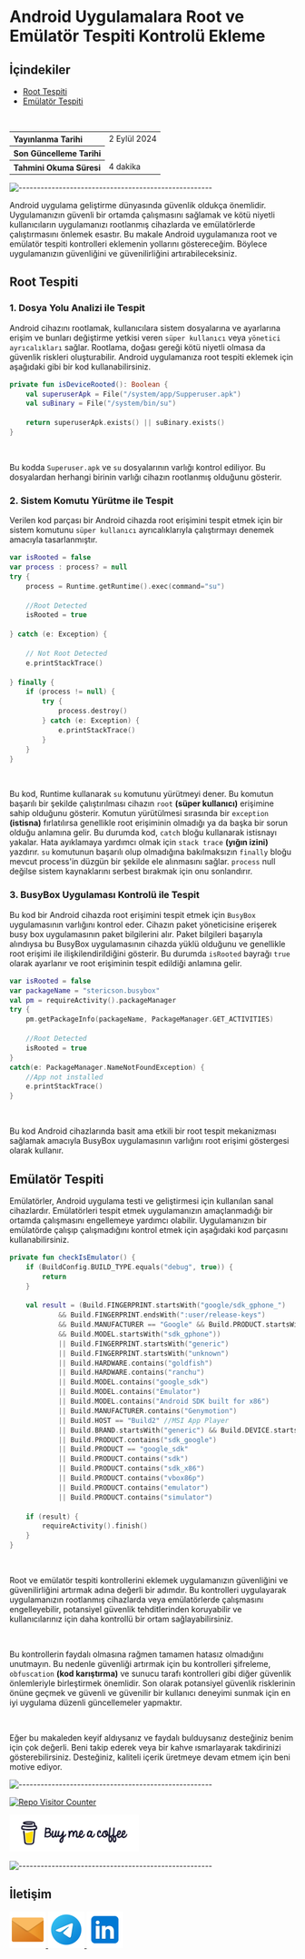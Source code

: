# Android Uygulamalara Root ve Emülatör Tespiti Kontrolü Ekleme

## **İçindekiler**

- [Root Tespiti](#root-tespiti)
- [Emülatör Tespiti](#emülatör-tespiti)

<br>

<table>
  <tr>
    <th style="text-align: left; font-weight: bold;">Yayınlanma Tarihi</th>
    <td style="text-align: left;">2 Eylül 2024</td>
  </tr>
  <tr>
    <th style="text-align: left; font-weight: bold;">Son Güncelleme Tarihi</th>
    <td style="text-align: left;"></td>
  </tr>
  <tr>
    <th style="text-align: left; font-weight: bold;">Tahmini Okuma Süresi</th>
    <td style="text-align: left;">4 dakika</td>
  </tr>
</table>


![-----------------------------------------------------](../../../Readme%20Resources/Çizgi.png)

Android uygulama geliştirme dünyasında güvenlik oldukça önemlidir. Uygulamanızın güvenli bir ortamda çalışmasını sağlamak ve kötü niyetli
kullanıcıların uygulamanızı rootlanmış cihazlarda ve emülatörlerde çalıştırmasını önlemek esastır. Bu makale Android uygulamanıza root ve emülatör
tespiti kontrolleri eklemenin yollarını göstereceğim. Böylece uygulamanızın güvenliğini ve güvenilirliğini artırabileceksiniz.


## Root Tespiti

### 1. Dosya Yolu Analizi ile Tespit

Android cihazını rootlamak, kullanıcılara sistem dosyalarına ve ayarlarına erişim ve bunları değiştirme yetkisi veren `süper kullanıcı`
veya `yönetici ayrıcalıkları` sağlar. Rootlama, doğası gereği kötü niyetli olmasa da güvenlik riskleri oluşturabilir.
Android uygulamanıza root tespiti eklemek için aşağıdaki gibi bir kod kullanabilirsiniz.

```kotlin
private fun isDeviceRooted(): Boolean {
    val superuserApk = File("/system/app/Supperuser.apk")
    val suBinary = File("/system/bin/su")

    return superuserApk.exists() || suBinary.exists()
}
```

<br>

Bu kodda `Superuser.apk` ve `su` dosyalarının varlığı kontrol ediliyor. Bu dosyalardan herhangi birinin varlığı cihazın rootlanmış olduğunu gösterir.


### 2. Sistem Komutu Yürütme ile Tespit

Verilen kod parçası bir Android cihazda root erişimini tespit etmek için bir sistem komutunu `süper kullanıcı`
ayrıcalıklarıyla çalıştırmayı denemek amacıyla tasarlanmıştır.

```kotlin
var isRooted = false
var process : process? = null
try {
    process = Runtime.getRuntime().exec(command="su")

    //Root Detected
    isRooted = true

} catch (e: Exception) {

    // Not Root Detected
    e.printStackTrace()
    
} finally {
    if (process != null) {
        try {
            process.destroy()
        } catch (e: Exception) {
            e.printStackTrace()
        }
    }
}
```

<br>

Bu kod, Runtime kullanarak `su` komutunu yürütmeyi dener. Bu komutun başarılı bir şekilde çalıştırılması cihazın `root` **(süper kullanıcı)** erişimine
sahip olduğunu gösterir. Komutun yürütülmesi sırasında bir `exception` **(istisna)** fırlatılırsa genellikle root erişiminin
olmadığı ya da başka bir sorun olduğu anlamına gelir. Bu durumda kod, `catch` bloğu kullanarak istisnayı yakalar.
Hata ayıklamaya yardımcı olmak için `stack trace` **(yığın izini)** yazdırır. `su` komutunun başarılı olup olmadığına
bakılmaksızın `finally` bloğu mevcut process'in düzgün bir şekilde ele alınmasını sağlar. `process` null değilse sistem kaynaklarını
serbest bırakmak için onu sonlandırır.


### 3. BusyBox Uygulaması Kontrolü ile Tespit

Bu kod bir Android cihazda root erişimini tespit etmek için `BusyBox` uygulamasının varlığını kontrol eder. Cihazın paket yöneticisine
erişerek busy box uygulamasının paket bilgilerini alır. Paket bilgileri başarıyla alındıysa bu BusyBox uygulamasının cihazda yüklü olduğunu
ve genellikle root erişimi ile ilişkilendirildiğini gösterir. Bu durumda `isRooted` bayrağı `true` olarak ayarlanır ve root erişiminin
tespit edildiği anlamına gelir.

```kotlin
var isRooted = false
var packageName = "stericson.busybox"
val pm = requireActivity().packageManager
try {
    pm.getPackageInfo(packageName, PackageManager.GET_ACTIVITIES)

    //Root Detected
    isRooted = true
}
catch(e: PackageManager.NameNotFoundException) {
    //App not installed
    e.printStackTrace()
}
```

<br>

Bu kod Android cihazlarında basit ama etkili bir root tespit mekanizması sağlamak amacıyla BusyBox uygulamasının varlığını
root erişimi göstergesi olarak kullanır.


## Emülatör Tespiti

Emülatörler, Android uygulama testi ve geliştirmesi için kullanılan sanal cihazlardır. Emülatörleri tespit etmek uygulamanızın
amaçlanmadığı bir ortamda çalışmasını engellemeye yardımcı olabilir. Uygulamanızın bir emülatörde çalışıp çalışmadığını kontrol
etmek için aşağıdaki kod parçasını kullanabilirsiniz.

```kotlin
private fun checkIsEmulator() {
    if (BuildConfig.BUILD_TYPE.equals("debug", true)) {
        return
    }

    val result = (Build.FINGERPRINT.startsWith("google/sdk_gphone_")
            && Build.FINGERPRINT.endsWith(":user/release-keys")
            && Build.MANUFACTURER == "Google" && Build.PRODUCT.startsWith("sdk_gphone") && Build.BRAND == "google"
            && Build.MODEL.startsWith("sdk_gphone"))
            || Build.FINGERPRINT.startsWith("generic")
            || Build.FINGERPRINT.startsWith("unknown")
            || Build.HARDWARE.contains("goldfish")
            || Build.HARDWARE.contains("ranchu")
            || Build.MODEL.contains("google_sdk")
            || Build.MODEL.contains("Emulator")
            || Build.MODEL.contains("Android SDK built for x86")
            || Build.MANUFACTURER.contains("Genymotion")
            || Build.HOST == "Build2" //MSI App Player
            || Build.BRAND.startsWith("generic") && Build.DEVICE.startsWith("generic")
            || Build.PRODUCT.contains("sdk_google")
            || Build.PRODUCT == "google_sdk"
            || Build.PRODUCT.contains("sdk")
            || Build.PRODUCT.contains("sdk_x86")
            || Build.PRODUCT.contains("vbox86p")
            || Build.PRODUCT.contains("emulator")
            || Build.PRODUCT.contains("simulator")

    if (result) {
        requireActivity().finish()
    }
}
```

<br>

Root ve emülatör tespiti kontrollerini eklemek uygulamanızın güvenliğini ve güvenilirliğini artırmak adına değerli bir adımdır.
Bu kontrolleri uygulayarak uygulamanızın rootlanmış cihazlarda veya emülatörlerde çalışmasını engelleyebilir, potansiyel güvenlik
tehditlerinden koruyabilir ve kullanıcılarınız için daha kontrollü bir ortam sağlayabilirsiniz.

<br>

Bu kontrollerin faydalı olmasına rağmen tamamen hatasız olmadığını unutmayın. Bu nedenle güvenliği artırmak için bu kontrolleri
şifreleme, `obfuscation` **(kod karıştırma)** ve sunucu tarafı kontrolleri gibi diğer güvenlik önlemleriyle birleştirmek önemlidir.
Son olarak potansiyel güvenlik risklerinin önüne geçmek ve güvenli ve güvenilir bir kullanıcı deneyimi sunmak için en iyi
uygulama düzenli güncellemeler yapmaktır.

<br>

Eğer bu makaleden keyif aldıysanız ve faydalı bulduysanız desteğiniz benim için çok değerli. Beni takip ederek veya bir kahve
ısmarlayarak takdirinizi gösterebilirsiniz. Desteğiniz, kaliteli içerik üretmeye devam etmem için beni motive ediyor.


![-----------------------------------------------------](../../../Readme%20Resources/Çizgi.png)

<a href="https://github.com/mustafatoktas/W.BE_RepoVisitorCounterAPI" target="_blank"> <img src="https://toktasoft.com/api/github2/repo-visitor-counter.php?repo=vkazf89eqwm5pcn
&show_repo_name=1&show_date=1&show_brand=0" alt="Repo Visitor Counter"/> </a>

<a href="https://buymeacoffee.com/mustafatoktas" target="_blank"> <img src="./../../../Readme Resources/İletişim/Buy Me a Coffee.png" alt="Buy Me a Coffee" height="64"/> </a>


![-----------------------------------------------------](../../../Readme%20Resources/Çizgi.png)

## İletişim

<a href="mailto:info@mustafatoktas.com"              target="_blank"> <img src="./../../../Readme Resources/İletişim/Mail.png"     alt="Mail"     width="64"/> </a>
<a href="https://t.me/mustafatoktas00"               target="_blank"> <img src="./../../../Readme Resources/İletişim/Telegram.png" alt="Telegram" width="64"/> </a>
<a href="https://www.linkedin.com/in/mustafatoktas/" target="_blank"> <img src="./../../../Readme Resources/İletişim/LinkedIn.png" alt="LinkedIn" width="64"/> </a>